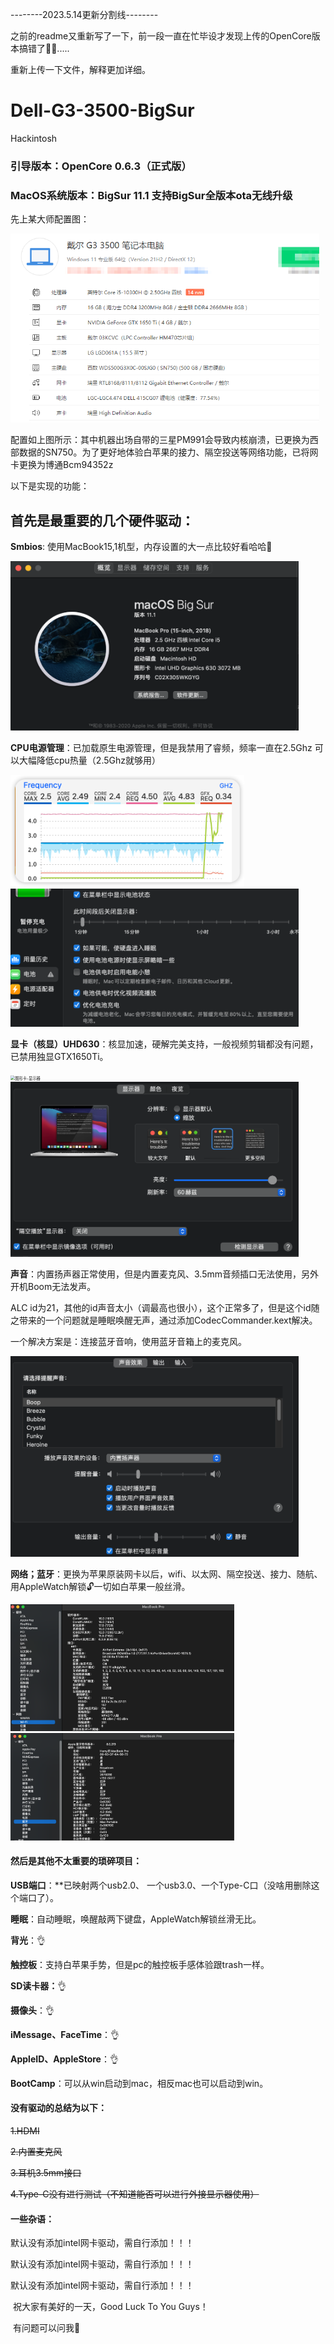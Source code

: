 

--------2023.5.14更新分割线--------

之前的readme又重新写了一下，前一段一直在忙毕设才发现上传的OpenCore版本搞错了😵‍💫.....

重新上传一下文件，解释更加详细。

# Dell-G3-3500-BigSur

Hackintosh 

### 引导版本：OpenCore 0.6.3（正式版）

### MacOS系统版本：BigSur 11.1   支持BigSur全版本ota无线升级

先上某大师配置图：

<img src="https://github.com/Passenger-bee/Dell-G3-3500/blob/main/README.assets/%E7%A1%AC%E4%BB%B6%E5%8F%82%E6%95%B0.png?raw=true" alt="配置图" style="zoom: 67%;" />

配置如上图所示：其中机器出场自带的三星PM991会导致内核崩溃，已更换为西部数据的SN750。为了更好地体验白苹果的接力、隔空投送等网络功能，已将网卡更换为博通Bcm94352z

 以下是实现的功能：

##    **首先是最重要的几个硬件驱动：**

**Smbios**: 使用MacBook15,1机型，内存设置的大一点比较好看哈哈👻

<img src="https://github.com/Passenger-bee/Dell-G3-3500/blob/main/README.assets/about.png?raw=true" alt="系统详情" style="zoom: 45%;" />

**CPU电源管理**：已加载原生电源管理，但是我禁用了睿频，频率一直在2.5Ghz 可以大幅降低cpu热量（2.5Ghz就够用）

<img src="https://github.com/Passenger-bee/Dell-G3-3500/blob/main/README.assets/cpu%E9%A2%91%E7%8E%87.png?raw=true" alt="CPU频率" style="zoom: 45%;" />

<img src="https://github.com/Passenger-bee/Dell-G3-3500/blob/main/README.assets/%E7%94%B5%E6%B1%A0.png?raw=true" alt="电池" style="zoom: 45%;" />

**显卡（核显）UHD630**：核显加速，硬解完美支持，一般视频剪辑都没有问题，已禁用独显GTX1650Ti。

<img src="https://raw.githubusercontent.com/192421532/Dell-G3-3500/main/README.assets/图形卡-显示器.png" alt="图形卡-显示器" style="zoom:45%;" />

<img src="https://github.com/Passenger-bee/Dell-G3-3500/blob/main/README.assets/%E6%98%BE%E7%A4%BA%E5%99%A8.png?raw=true" alt="显示器" style="zoom:45%;" />

**声音**：内置扬声器正常使用，但是内置麦克风、3.5mm音频插口无法使用，另外开机Boom无法发声。

ALC id为21，其他的id声音太小（调最高也很小），这个正常多了，但是这个id随之带来的一个问题就是睡眠唤醒无声，通过添加CodecCommander.kext解决。

 一个解决方案是：连接蓝牙音响，使用蓝牙音箱上的麦克风。

<img src="https://github.com/Passenger-bee/Dell-G3-3500/blob/main/README.assets/%E8%BE%93%E5%87%BA%E9%9F%B3%E9%87%8F.png?raw=true" alt="输出音量" style="zoom:45%;" />

**网络；蓝牙**：更换为苹果原装网卡以后，wifi、以太网、隔空投送、接力、随航、用AppleWatch解锁🔓一切如白苹果一般丝滑。

<img src="https://github.com/Passenger-bee/Dell-G3-3500/blob/main/README.assets/wifi.png?raw=true" alt="网络" style="zoom:35%;" />

<img src="https://github.com/Passenger-bee/Dell-G3-3500/blob/main/README.assets/%E8%93%9D%E7%89%99.png?raw=true" alt="蓝牙" style="zoom:35%;" />

#### **然后是其他不太重要的琐碎项目：**

**USB端口**：**已映射两个usb2.0、 一个usb3.0、一个Type-C口（没啥用删除这个端口了）。

**睡眠**：自动睡眠，唤醒敲两下键盘，AppleWatch解锁丝滑无比。

**背光**：👌

**触控板**：支持白苹果手势，但是pc的触控板手感体验跟trash一样。

**SD读卡器：**👌

**摄像头**：👌

**iMessage、FaceTime**：👌

**AppleID、AppleStore**：👌

**BootCamp**：可以从win启动到mac，相反mac也可以启动到win。

 

#### **没有驱动的总结为以下：**

~~1.HDMI~~

~~2.内置麦克风~~

~~3.耳机3.5mm接口~~

~~4.Type-C没有进行测试（不知道能否可以进行外接显示器使用）~~



#### 一些杂语：

默认没有添加intel网卡驱动，需自行添加！！！

默认没有添加intel网卡驱动，需自行添加！！！

默认没有添加intel网卡驱动，需自行添加！！！

​    祝大家有美好的一天，Good Luck To You Guys！

​    有问题可以问我🤗

 


